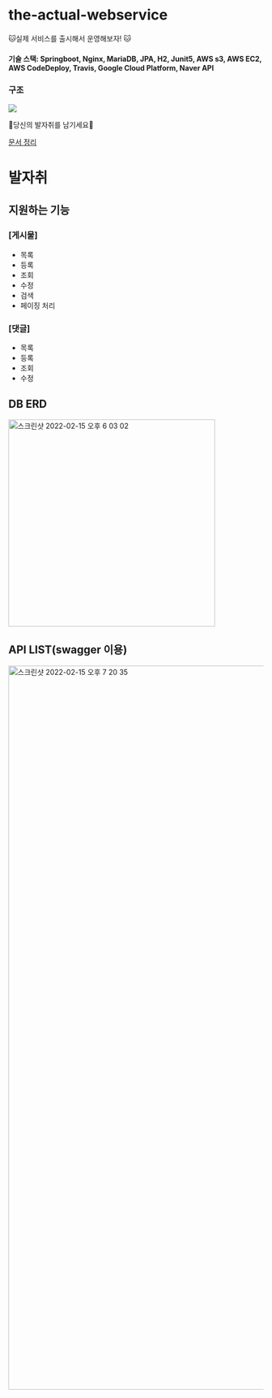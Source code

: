 # the-actual-webservice
🐱실제 서비스를 출시해서 운영해보자! 🐱
#### 기술 스택:  Springboot, Nginx, MariaDB, JPA, H2, Junit5, AWS s3,  AWS EC2, AWS CodeDeploy, Travis, Google Cloud Platform, Naver API
### 구조 
![](https://images.velog.io/images/jinii/post/bd494b81-ab29-416f-83c6-ae6216ab0f39/%E1%84%89%E1%85%B3%E1%84%8F%E1%85%B3%E1%84%85%E1%85%B5%E1%86%AB%E1%84%89%E1%85%A3%E1%86%BA%202022-03-27%20%E1%84%8B%E1%85%A9%E1%84%92%E1%85%AE%207.40.37.png)

🌱당신의 발자취를 남기세요🌱


[문서 정리](https://github.com/LeeJin0527/ReadingRecord/tree/main/%EC%BD%94%EB%93%9C%EB%A1%9C_%EB%B0%B0%EC%9A%B0%EB%8A%94_%EC%8A%A4%ED%94%84%EB%A7%81%EB%B6%80%ED%8A%B8_%EC%9B%B9%ED%94%84%EB%A1%9C%EC%A0%9D%ED%8A%B8)
# 발자취




## 지원하는 기능
   ### [게시물]
  - 목록
  - 등록
  - 조회
  - 수정
  - 검색
  - 페이징 처리

  ### [댓글]
  - 목록
  - 등록
  - 조회
  - 수정


## DB ERD 

<img width="408" alt="스크린샷 2022-02-15 오후 6 03 02" src="https://user-images.githubusercontent.com/64263694/154028317-0485fc78-23ac-4333-86a4-3850bfc98490.png">



## API LIST(swagger 이용)
<img width="1426" alt="스크린샷 2022-02-15 오후 7 20 35" src="https://user-images.githubusercontent.com/64263694/154042097-ccfda007-1a4b-4451-9393-9fa56a30272d.png">

